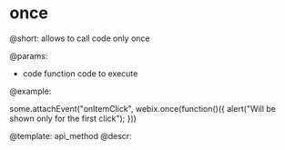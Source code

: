 once
=============


@short: allows to call code only once
	

@params:
- code     function     code to execute


@example:

some.attachEvent("onItemClick", webix.once(function()({
    alert("Will be shown only for the first click");
}))


@template:	api_method
@descr:


